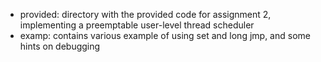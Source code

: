 - provided: directory with the provided code for assignment 2, implementing a preemptable user-level thread scheduler
- examp: contains various example of using set and long jmp, and some hints on debugging
